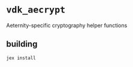 # `vdk_aecrypt`

Aeternity-specific cryptography helper functions

## building

```
jex install
```
